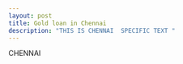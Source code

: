 ```yaml
---
layout: post
title: Gold loan in Chennai
description: "THIS IS CHENNAI  SPECIFIC TEXT "
---
```

CHENNAI